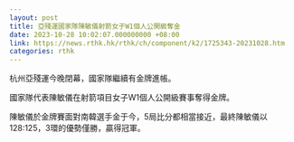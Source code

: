 ```yaml
---
layout: post
title: 亞殘運國家隊陳敏儀射箭女子W1個人公開級奪金
date: 2023-10-28 10:02:07.000000000 +08:00
link: https://news.rthk.hk/rthk/ch/component/k2/1725343-20231028.htm
categories: rthk
---
```


杭州亞殘運今晚閉幕，國家隊繼續有金牌進帳。

國家隊代表陳敏儀在射箭項目女子W1個人公開級賽事奪得金牌。

陳敏儀於金牌賽面對南韓選手金于今，5局比分都相當接近，最終陳敏儀以128:125，3環的優勢僅勝，贏得冠軍。
